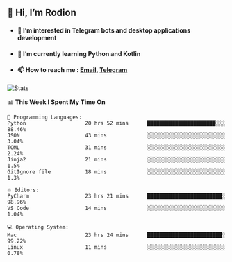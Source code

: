 ## 👋 Hi, I’m Rodion
- #### 👀 I’m interested in Telegram bots and desktop applications development
- #### 🌱 I’m currently learning Python and Kotlin
- #### 📫 How to reach me : [Email](mailto:me@lavn.ml), [Telegram](https://t.me/fast_geek)

![Stats](https://github-readme-stats.vercel.app/api?username=fast-geek&show_icons=true&theme=github_dark&hide_border=true&hide=issues&count_private=true&layout=compact)


<!--START_SECTION:waka-->
📊 **This Week I Spent My Time On** 

```text
💬 Programming Languages: 
Python                   20 hrs 52 mins      ██████████████████████░░░   88.46% 
JSON                     43 mins             ░░░░░░░░░░░░░░░░░░░░░░░░░   3.04% 
TOML                     31 mins             ░░░░░░░░░░░░░░░░░░░░░░░░░   2.24% 
Jinja2                   21 mins             ░░░░░░░░░░░░░░░░░░░░░░░░░   1.5% 
GitIgnore file           18 mins             ░░░░░░░░░░░░░░░░░░░░░░░░░   1.3%

🔥 Editors: 
PyCharm                  23 hrs 21 mins      ████████████████████████░   98.96% 
VS Code                  14 mins             ░░░░░░░░░░░░░░░░░░░░░░░░░   1.04%

💻 Operating System: 
Mac                      23 hrs 24 mins      ████████████████████████░   99.22% 
Linux                    11 mins             ░░░░░░░░░░░░░░░░░░░░░░░░░   0.78%

```


<!--END_SECTION:waka-->
